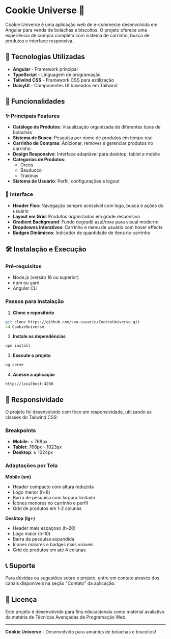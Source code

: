 # Cookie Universe 🍪

Cookie Universe é uma aplicação web de e-commerce desenvolvida em Angular para venda de bolachas e biscoitos. O projeto oferece uma experiência de compra completa com sistema de carrinho, busca de produtos e interface responsiva.

## 🚀 Tecnologias Utilizadas

- **Angular** - Framework principal
- **TypeScript** - Linguagem de programação
- **Tailwind CSS** - Framework CSS para estilização
- **DaisyUI** - Componentes UI baseados em Tailwind

## 📱 Funcionalidades

### ✨ Principais Features

- **Catálogo de Produtos**: Visualização organizada de diferentes tipos de bolachas
- **Sistema de Busca**: Pesquisa por nome de produtos em tempo real
- **Carrinho de Compras**: Adicionar, remover e gerenciar produtos no carrinho
- **Design Responsivo**: Interface adaptável para desktop, tablet e mobile
- **Categorias de Produtos**: 
  - Oreos
  - Bauducco
  - Trakinas
- **Sistema de Usuário**: Perfil, configurações e logout

### 🎨 Interface

- **Header Fixo**: Navegação sempre acessível com logo, busca e ações do usuário
- **Layout em Grid**: Produtos organizados em grade responsiva
- **Gradient Background**: Fundo degradê azul/roxo para visual moderno
- **Dropdowns Interativos**: Carrinho e menu de usuário com hover effects
- **Badges Dinâmicos**: Indicador de quantidade de itens no carrinho


## 🛠️ Instalação e Execução

### Pré-requisitos

- Node.js (versão 16 ou superior)
- npm ou yarn
- Angular CLI

### Passos para instalação

1. **Clone o repositório**
```bash
git clone https://github.com/seu-usuario/CookieUniverse.git
cd CookieUniverse
```

2. **Instale as dependências**
```bash
npm install
```

3. **Execute o projeto**
```bash
ng serve
```

4. **Acesse a aplicação**
```
http://localhost:4200
```

## 📱 Responsividade

O projeto foi desenvolvido com foco em responsividade, utilizando as classes do Tailwind CSS:

### Breakpoints
- **Mobile**: < 768px
- **Tablet**: 768px - 1023px  
- **Desktop**: ≥ 1024px

### Adaptações por Tela

**Mobile (sm)**
- Header compacto com altura reduzida
- Logo menor (h-8)
- Barra de pesquisa com largura limitada
- Ícones menores no carrinho e perfil
- Grid de produtos em 1-2 colunas

**Desktop (lg+)**
- Header mais espaçoso (h-20)
- Logo maior (h-10)
- Barra de pesquisa expandida
- Ícones maiores e badges mais visíveis
- Grid de produtos em até 4 colunas


## 📞 Suporte

Para dúvidas ou sugestões sobre o projeto, entre em contato através dos canais disponíveis na seção "Contato" da aplicação.

## 📄 Licença

Este projeto é desenvolvido para fins educacionais como material avaliativo da matéria de Técnicas Avançadas de Programação Web.

---

**Cookie Universe** - Desenvolvido para amantes de bolachas e biscoitos!